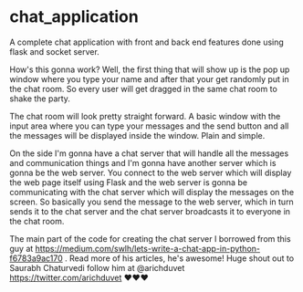 # chat_application
A complete chat application with front and back end features done using flask and socket server.

How's this gonna work? Well, the first thing that will show up is the pop up window where you type your name and after that your get randomly put in the chat room. So every user will get dragged in the same chat room to shake the party. 

The chat room will look pretty straight forward. A basic window with the input area where you can type your messages and the send button and all the messages will be displayed inside the window. Plain and simple. 

On the side I'm gonna have a chat server that will handle all the messages and communication things and I'm gonna have another server which is gonna be the web server. You connect to the web server which will display the web page itself using Flask and the web server is gonna be communicating with the chat server which will display the messages on the screen. So basically you send the message to the web server, which in turn sends it to the chat server and the chat server broadcasts it to everyone in the chat room.

The main part of the code for creating the chat server I borrowed from this guy at https://medium.com/swlh/lets-write-a-chat-app-in-python-f6783a9ac170 . Read more of his articles, he's awesome!
Huge shout out to Saurabh Chaturvedi follow him at @arichduvet https://twitter.com/arichduvet ❤️❤️❤️
